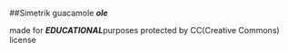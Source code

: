 ##Simetrik guacamole
***ole***

made for ***EDUCATIONAL***purposes
protected by CC(Creative Commons) license
